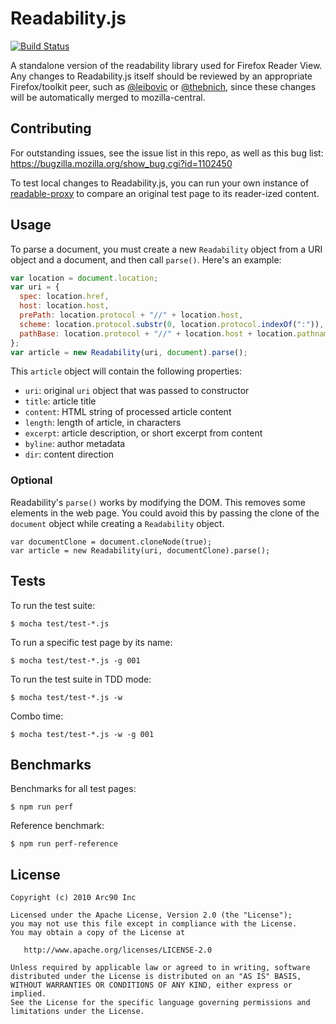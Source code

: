 # Readability.js

[![Build Status](https://travis-ci.org/mozilla/readability.svg?branch=master)](https://travis-ci.org/mozilla/readability)

A standalone version of the readability library used for Firefox Reader View. Any changes to Readability.js itself should be reviewed by an appropriate Firefox/toolkit peer, such as [@leibovic](https://github.com/leibovic) or [@thebnich](https://github.com/thebnich), since these changes will be automatically merged to mozilla-central.

## Contributing

For outstanding issues, see the issue list in this repo, as well as this bug list: https://bugzilla.mozilla.org/show_bug.cgi?id=1102450

To test local changes to Readability.js, you can run your own instance of [readable-proxy](https://github.com/n1k0/readable-proxy/) to compare an original test page to its reader-ized content.

## Usage

To parse a document, you must create a new `Readability` object from a URI object and a document, and then call `parse()`. Here's an example:

```javascript
var location = document.location;
var uri = {
  spec: location.href,
  host: location.host,
  prePath: location.protocol + "//" + location.host,
  scheme: location.protocol.substr(0, location.protocol.indexOf(":")),
  pathBase: location.protocol + "//" + location.host + location.pathname.substr(0, location.pathname.lastIndexOf("/") + 1)
};
var article = new Readability(uri, document).parse();
```

This `article` object will contain the following properties:

* `uri`: original `uri` object that was passed to constructor
* `title`: article title
* `content`: HTML string of processed article content
* `length`: length of article, in characters
* `excerpt`: article description, or short excerpt from content
* `byline`: author metadata
* `dir`: content direction

### Optional

Readability's `parse()` works by modifying the DOM. This removes some elements in the web page. You could avoid this by passing the clone of the `document` object while creating a `Readability` object.


```
var documentClone = document.cloneNode(true); 
var article = new Readability(uri, documentClone).parse();   
```

## Tests

To run the test suite:

    $ mocha test/test-*.js

To run a specific test page by its name:

    $ mocha test/test-*.js -g 001

To run the test suite in TDD mode:

    $ mocha test/test-*.js -w

Combo time:

    $ mocha test/test-*.js -w -g 001

## Benchmarks

Benchmarks for all test pages:

    $ npm run perf

Reference benchmark:

    $ npm run perf-reference

## License

    Copyright (c) 2010 Arc90 Inc

    Licensed under the Apache License, Version 2.0 (the "License");
    you may not use this file except in compliance with the License.
    You may obtain a copy of the License at

       http://www.apache.org/licenses/LICENSE-2.0

    Unless required by applicable law or agreed to in writing, software
    distributed under the License is distributed on an "AS IS" BASIS,
    WITHOUT WARRANTIES OR CONDITIONS OF ANY KIND, either express or implied.
    See the License for the specific language governing permissions and
    limitations under the License.
